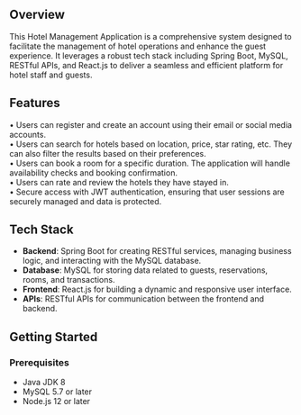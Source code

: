## Overview
This Hotel Management Application is a comprehensive system designed to facilitate the management of hotel operations and enhance the guest experience. It leverages a robust tech stack including Spring Boot, MySQL, RESTful APIs, and React.js to deliver a seamless and efficient platform for hotel staff and guests.

## Features
• Users can register and create an account using their email or social media accounts.         
• Users can search for hotels based on location, price, star rating, etc. They can also filter the results based on their preferences.  
• Users can book a room for a specific duration. The application will handle availability checks and booking confirmation.        
• Users can rate and review the hotels they have stayed in.        
• Secure access with JWT authentication, ensuring that user sessions are securely managed and data is protected.


## Tech Stack
- **Backend**: Spring Boot for creating RESTful services, managing business logic, and interacting with the MySQL database.
- **Database**: MySQL for storing data related to guests, reservations, rooms, and transactions.
- **Frontend**: React.js for building a dynamic and responsive user interface.
- **APIs**: RESTful APIs for communication between the frontend and backend.

## Getting Started

### Prerequisites
- Java JDK 8
- MySQL 5.7 or later
- Node.js 12 or later
